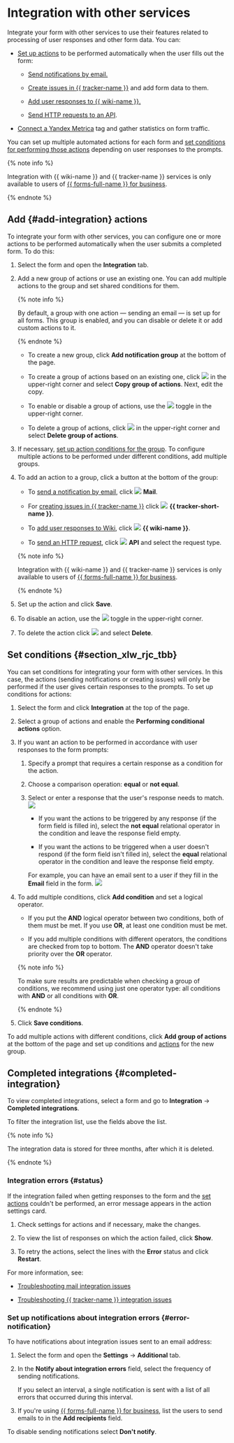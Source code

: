 # Integration with other services

Integrate your form with other services to use their features related to processing of user responses and other form data. You can:

- [Set up actions](#add-integration) to be performed automatically when the user fills out the form:

   - [Send notifications by email.](send-mail.md)

   - [Create issues in {{ tracker-name }}](create-task.md) and add form data to them.

   - [Add user responses to {{ wiki-name }}.](send-wiki.md)

   - [Send HTTP requests to an API](send-request.md).

- [Connect a Yandex&#160;Metrica](metrica.md) tag and gather statistics on form traffic.

You can set up multiple automated actions for each form and [set conditions for performing those actions](#section_xlw_rjc_tbb) depending on user responses to the prompts.


{% note info %}

Integration with {{ wiki-name }} and {{ tracker-name }} services is only available to users of [{{ forms-full-name }} for business](forms-for-org.md).

{% endnote %}


## Add {#add-integration} actions

To integrate your form with other services, you can configure one or more actions to be performed automatically when the user submits a completed form. To do this:

1. Select the form and open the **Integration** tab.

1. Add a new group of actions or use an existing one. You can add multiple actions to the group and set shared conditions for them.

   {% note info %}

   By default, a group with one action — sending an email — is set up for all forms. This group is enabled, and you can disable or delete it or add custom actions to it.

   {% endnote %}

   - To create a new group, click **Add notification group** at the bottom of the page.

   - To create a group of actions based on an existing one, click ![](../_assets/forms/context-menu.png) in the upper-right corner and select **Copy group of actions**. Next, edit the copy.

   - To enable or disable a group of actions, use the ![](../_assets/forms/enabled-switch-blue.png) toggle in the upper-right corner.

   - To delete a group of actions, click ![](../_assets/forms/context-menu.png) in the upper-right corner and select **Delete group of actions**.

1. If necessary, [set up action conditions for the group](#section_xlw_rjc_tbb).
   To configure multiple actions to be performed under different conditions, add multiple groups.

1. To add an action to a group, click a button at the bottom of the group:

   - To [send a notification by email](send-mail.md), click ![](../_assets/forms/mail-notification-new.png) **Mail**.

   - For [creating issues in {{ tracker-name }}](create-task.md) click ![](../_assets/forms/tracker-notification-new.png) **{{ tracker-short-name }}**.

   - To [add user responses to Wiki](send-wiki.md), click ![](../_assets/forms/wiki-notification-new.png) **{{ wiki-name }}**.

   - To [send an HTTP request](send-request.md), click ![](../_assets/forms/api-notification.png) **API** and select the request type.

   
   {% note info %}

   Integration with {{ wiki-name }} and {{ tracker-name }} services is only available to users of [{{ forms-full-name }} for business](forms-for-org.md).

   {% endnote %}


1. Set up the action and click **Save**.

1. To disable an action, use the ![](../_assets/forms/enabled-switch-blue.png) toggle in the upper-right corner.

1. To delete the action click ![](../_assets/forms/context-menu.png) and select **Delete**.


## Set conditions {#section_xlw_rjc_tbb}

You can set conditions for integrating your form with other services. In this case, the actions (sending notifications or creating issues) will only be performed if the user gives certain responses to the prompts. To set up conditions for actions:

1. Select the form and click **Integration** at the top of the page.

1. Select a group of actions and enable the **Performing conditional actions** option.

1. If you want an action to be performed in accordance with user responses to the form prompts:

   1. Specify a prompt that requires a certain response as a condition for the action.

   1. Choose a comparison operation: **equal** or **not equal**.

   1. Select or enter a response that the user's response needs to match.
      ![](../_assets/forms/integration-condition-new.png)

      - If you want the actions to be triggered by any response (if the form field is filled in), select the **not equal** relational operator in the condition and leave the response field empty.

      - If you want the actions to be triggered when a user doesn't respond (if the form field isn't filled in), select the **equal** relational operator in the condition and leave the response field empty.

      For example, you can have an email sent to a user if they fill in the **Email** field in the form.
      ![](../_assets/forms/condition-empty-new.png)


1. To add multiple conditions, click **Add condition** and set a logical operator.

   - If you put the **AND** logical operator between two conditions, both of them must be met. If you use **OR**, at least one condition must be met.

   - If you add multiple conditions with different operators, the conditions are checked from top to bottom. The **AND** operator doesn't take priority over the **OR** operator.

   {% note info %}

   To make sure results are predictable when checking a group of conditions, we recommend using just one operator type: all conditions with **AND** or all conditions with **OR**.

   {% endnote %}

1. Click **Save conditions**.

To add multiple actions with different conditions, click **Add group of actions** at the bottom of the page and set up conditions and [actions](#add-integration) for the new group.

## Completed integrations {#completed-integration}

To view completed integrations, select a form and go to **Integration** → **Completed integrations**.

To filter the integration list, use the fields above the list.


{% note info %}

The integration data is stored for three months, after which it is deleted.

{% endnote %}


### Integration errors {#status}

If the integration failed when getting responses to the form and the [set actions](#add-integration) couldn't be performed, an error message appears in the action settings card.

1. Check settings for actions and if necessary, make the changes.

1. To view the list of responses on which the action failed, click **Show**.

1. To retry the actions, select the lines with the **Error** status and click **Restart**.

For more information, see:

- [Troubleshooting mail integration issues](send-mail.md#troubleshooting)

- [Troubleshooting {{ tracker-name }} integration issues](create-task.md#troubles)


### Set up notifications about integration errors {#error-notification}

To have notifications about integration issues sent to an email address:

1. Select the form and open the **Settings** → **Additional** tab.

1. In the **Notify about integration errors** field, select the frequency of sending notifications.

   If you select an interval, a single notification is sent with a list of all errors that occurred during this interval.


1. If you're using [{{ forms-full-name }} for business](forms-for-org.md), list the users to send emails to in the **Add recipients** field.

To disable sending notifications select **Don't notify**.


